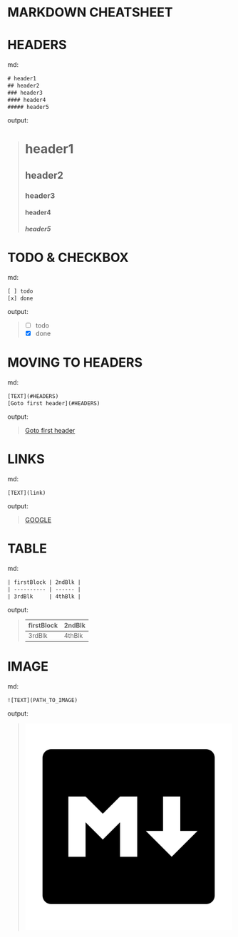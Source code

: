 # MARKDOWN CHEATSHEET


# HEADERS
md:
```
# header1
## header2
### header3
#### header4
##### header5
```
output:

> # header1
> ## header2
> ### header3
> #### header4
> ##### header5

# TODO & CHECKBOX
md:
```
[ ] todo 
[x] done 
```
output:

> - [ ] todo 
> - [x] done

# MOVING TO HEADERS
md:
```
[TEXT](#HEADERS)
[Goto first header](#HEADERS)
``` 
output:
> [Goto first header](#HEADERS)

# LINKS
md:
```
[TEXT](link)
```
output:
> [GOOGLE](https://google.com)

# TABLE
md:
```
| firstBlock | 2ndBlk |
| ---------- | ------ |
| 3rdBlk     | 4thBlk |
```
output:
> | firstBlock | 2ndBlk |
> | ---------- | ------ |
> | 3rdBlk     | 4thBlk |

# IMAGE 
md:
```
![TEXT](PATH_TO_IMAGE)
```
output:
> ![markDownLogo](./markdown.png)

